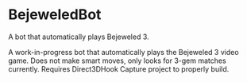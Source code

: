# BejeweledBot
A bot that automatically plays Bejeweled 3.

A work-in-progress bot that automatically plays the Bejeweled 3 video game. Does not make smart moves, only looks for 3-gem matches currently.
Requires Direct3DHook Capture project to properly build.
